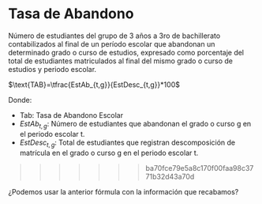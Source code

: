 # Tasa de Abandono

Número de estudiantes del grupo de 3 años a 3ro de bachillerato contabilizados al final de un período escolar que abandonan un determinado grado o curso de estudios, expresado como porcentaje del total de estudiantes matriculados al final del mismo grado o curso de estudios y periodo escolar. 

$\text{TAB}=\tfrac{EstAb_{t,g}}{EstDesc_{t,g}}*100$

Donde:

- Tab: Tasa de Abandono Escolar
- $EstAb_{t,g}$: Número de estudiantes que abandonan el grado o curso g en el periodo escolar t.
- $EstDesc_{t,g}$: Total de estudiantes que registran descomposición de matrícula en el grado o curso g en el periodo escolar t.
>>>>>>> ba70fce79e5a8c170f00faa98c3771b32d43a70d

¿Podemos usar la anterior fórmula con la información que recabamos?

